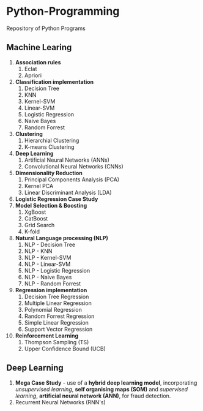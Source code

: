 # Python-Programming

Repository of Python Programs

## Machine Learing

1. __Association rules__
      1. Eclat
      2. Apriori
2. __Classification implementation__
      1. Decision Tree
      2. KNN
      3. Kernel-SVM
      4. Linear-SVM
      5. Logistic Regression
      6. Naive Bayes
      7. Random Forrest
3. __Clustering__
      1. Hierarchial Clustering
      2. K-means Clustering
4. __Deep Learning__
      1. Artificial Neural Networks (ANNs)
      2. Convolutional Neural Networks (CNNs)
5. __Dimensionality Reduction__
      1. Principal Components Analysis (PCA)
      2. Kernel PCA
      3. Linear Discriminant Analysis (LDA)
6. __Logistic Regression Case Study__
7. __Model Selection & Boosting__
      1. XgBoost
      2. CatBoost
      3. Grid Search
      4. K-fold
8. __Natural Language processing (NLP)__
      1. NLP - Decision Tree
      2. NLP - KNN
      3. NLP - Kernel-SVM
      4. NLP - Linear-SVM
      5. NLP - Logistic Regression
      6. NLP - Naive Bayes
      7. NLP - Random Forrest
9. __Regression implementation__
      1. Decision Tree Regression
      2. Multiple Linear Regression
      3. Polynomial Regression
      4. Random Forrest Regression
      5. Simple Linear Regression
      6. Support Vector Regression
10. __Reinforcement Learning__
      1. Thompson Sampling (TS)
      2. Upper Confidence Bound (UCB)

## Deep Learning

1. __Mega Case Study__ - use of a __hybrid deep learning model__, incorporating *unsupervised learning*, __self organising maps (SOM)__ and *supervised learning*, __artificial neural network (ANN)__, for fraud detection.
2. Recurrent Neural Networks (RNN's)

